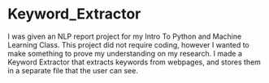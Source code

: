 # Keyword_Extractor
I was given an NLP report project for my Intro To Python and Machine Learning Class. This project did not require coding, however I wanted to make something to prove my understanding on my research. I made a Keyword Extractor that extracts keywords from webpages, and stores them in a separate file that the user can see. 
